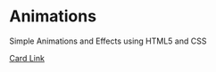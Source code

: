 # Animations
Simple Animations and Effects using HTML5 and CSS

[Card Link](https://freelancewb.github.io/Animations/Card)
